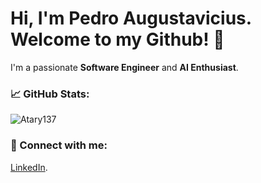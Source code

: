 # Hi, I'm Pedro Augustavicius. Welcome to my Github! 👋
I'm a passionate **Software Engineer** and **AI Enthusiast**.

### 📈 GitHub Stats:
![Atary137](https://github-readme-stats.vercel.app/api?username=johndoe&show_icons=true&hide_title=true&bg_color=000000&text_color=ffffff&icon_color=800080)

### 💬 Connect with me:
[LinkedIn](https://www.linkedin.com/in/pedroalexandreaugustavicius/).



